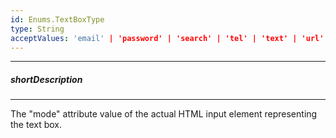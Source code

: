 ```yaml
---
id: Enums.TextBoxType
type: String
acceptValues: 'email' | 'password' | 'search' | 'tel' | 'text' | 'url'
---
```

---
##### shortDescription
<!-- Description goes here -->

---
<!-- Description goes here -->
The "mode" attribute value of the actual HTML input element representing the text box.